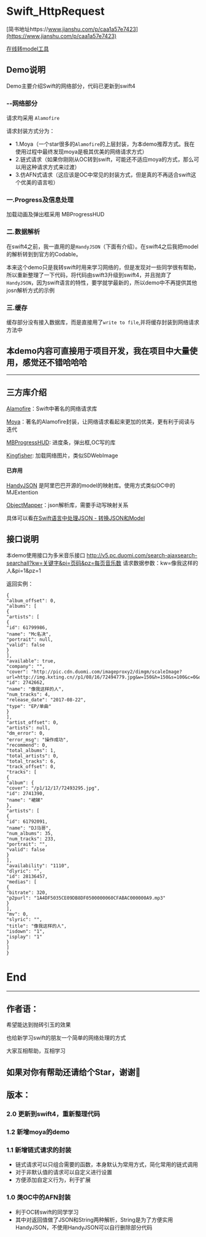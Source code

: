 # Swift_HttpRequest

[简书地址https://www.jianshu.com/p/caa1a57e7423](https://www.jianshu.com/p/caa1a57e7423)

[在线转model工具](https://app.quicktype.io/#l=swift)


## Demo说明
Demo主要介绍Swift的网络部分，代码已更新到swift4

### --网络部分
请求均采用 `Alamofire`

请求封装方式分为：
* 1.Moya（一个star很多的`Alamofire`的上层封装，为本demo推荐方式。我在使用过程中最终发现moya是极其优美的网络请求方式）
* 2.链式请求（如果你刚刚从OC转到swift，可能还不适应moya的方式，那么可以用这种请求方式来过渡）
* 3.仿AFN式请求（这应该是OC中常见的封装方式，但是真的不再适合swift这个优美的语言啦）


### 一.Progress及信息处理
加载动画及弹出框采用 MBProgressHUD


### 二.数据解析
在swift4之前，我一直用的是`HandyJSON`（下面有介绍）。在swift4之后我把model的解析转到到官方的Codable。


本来这个demo只是我转swift时用来学习网络的，但是发现对一些同学很有帮助，所以重新整理了一下代码，将代码由swift3升级到swift4，并且抛弃了`HandyJSON`，因为swift语言的特性，要学就学最新的，所以demo中不再提供其他josn解析方式的示例


### 三.缓存
缓存部分没有接入数据库，而是直接用了`write to file`,并将缓存封装到网络请求方法中

## 本demo内容可直接用于项目开发，我在项目中大量使用，感觉还不错哈哈哈

---------------------
## 三方库介绍

[Alamofire](https://github.com/Alamofire/Alamofire)：Swift中著名的网络请求库

[Moya](https://github.com/Moya/Moya)：著名的Alamofire封装，让网络请求看起来更加的优美，更有利于阅读与迭代

[MBProgressHUD](https://github.com/jdg/MBProgressHUD): 进度条，弹出框,OC写的库

[Kingfisher](https://github.com/onevcat/Kingfisher): 加载网络图片，类似SDWebImage
#### 已弃用

[HandyJSON](https://github.com/alibaba/HandyJSON) 是阿里巴巴开源的model的映射库。使用方式类似OC中的MJExtention

[ObjectMapper](https://github.com/Hearst-DD/ObjectMapper)：json解析库，需要手动写映射关系

具体可以看[在Swift语言中处理JSON - 转换JSON和Model](http://www.cocoachina.com/swift/20161010/17711.html)

## 接口说明
本demo使用接口为多米音乐接口
http://v5.pc.duomi.com/search-ajaxsearch-searchall?kw=关键字&pi=页码&pz=每页音乐数
请求数据参数：kw=像我这样的人&pi=1&pz=1

返回实例：
```
{
"album_offset": 0,
"albums": [
{
"artists": [
{
"id": 61799986,
"name": "Mc名决",
"portrait": null,
"valid": false
}
],
"available": true,
"company": "",
"cover": "http://pic.cdn.duomi.com/imageproxy2/dimgm/scaleImage?url=http://img.kxting.cn//p1/08/16/72494779.jpg&w=150&h=150&s=100&c=0&o=0&m=",
"id": 2742662,
"name": "像我这样的人",
"num_tracks": 4,
"release_date": "2017-08-22",
"type": "EP/单曲"
}
],
"artist_offset": 0,
"artists": null,
"dm_error": 0,
"error_msg": "操作成功",
"recommend": 0,
"total_albums": 1,
"total_artists": 0,
"total_tracks": 6,
"track_offset": 0,
"tracks": [
{
"album": {
"cover": "/p1/12/17/72493295.jpg",
"id": 2741390,
"name": "裙娣"
},
"artists": [
{
"id": 61792091,
"name": "DJ马哥",
"num_albums": 35,
"num_tracks": 233,
"portrait": "",
"valid": false
}
],
"availability": "1110",
"dlyric": "",
"id": 28136457,
"medias": [
{
"bitrate": 320,
"p2purl": "1A4DF5035CE09DB8DF0500000060CFABAC000000A9.mp3"
}
],
"mv": 0,
"slyric": "",
"title": "像我这样的人",
"isdown": "1",
"isplay": "1"
}
]
}
```
# End
----

## 作者语：

希望能达到抛砖引玉的效果

也给新学习swift的朋友一个简单的网络处理的方式

大家互相帮助，互相学习

如果对你有帮助还请给个Star，谢谢🙏
----
## 版本：

### 2.0 更新到swift4，重新整理代码

### 1.2 新增moya的demo

### 1.1 新增链式请求的封装
* 链式请求可以只组合需要的函数，本身默认为常用方式，简化常用的链式调用
* 对于非默认值的请求可以自定义进行设置
* 方便添加自定义行为，利于扩展

### 1.0 类OC中的AFN封装
* 利于OC转swift的同学学习
* 其中对返回值做了JSON和String两种解析，String是为了方便实用HandyJSON，不使用HandyJSON可以自行删除部分代码
